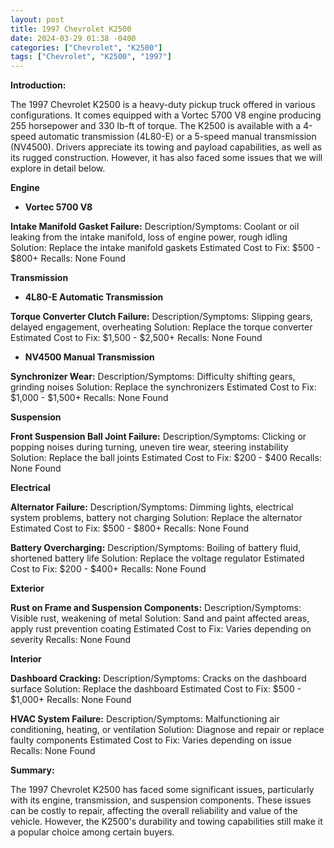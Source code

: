 ```yaml
---
layout: post
title: 1997 Chevrolet K2500
date: 2024-03-29 01:38 -0400
categories: ["Chevrolet", "K2500"]
tags: ["Chevrolet", "K2500", "1997"]
---
```

**Introduction:**

The 1997 Chevrolet K2500 is a heavy-duty pickup truck offered in various configurations. It comes equipped with a Vortec 5700 V8 engine producing 255 horsepower and 330 lb-ft of torque. The K2500 is available with a 4-speed automatic transmission (4L80-E) or a 5-speed manual transmission (NV4500). Drivers appreciate its towing and payload capabilities, as well as its rugged construction. However, it has also faced some issues that we will explore in detail below.

**Engine**

* **Vortec 5700 V8**

**Intake Manifold Gasket Failure:**
Description/Symptoms: Coolant or oil leaking from the intake manifold, loss of engine power, rough idling
Solution: Replace the intake manifold gaskets
Estimated Cost to Fix: $500 - $800+
Recalls: None Found

**Transmission**

* **4L80-E Automatic Transmission**

**Torque Converter Clutch Failure:**
Description/Symptoms: Slipping gears, delayed engagement, overheating
Solution: Replace the torque converter
Estimated Cost to Fix: $1,500 - $2,500+
Recalls: None Found

* **NV4500 Manual Transmission**

**Synchronizer Wear:**
Description/Symptoms: Difficulty shifting gears, grinding noises
Solution: Replace the synchronizers
Estimated Cost to Fix: $1,000 - $1,500+
Recalls: None Found

**Suspension**

**Front Suspension Ball Joint Failure:**
Description/Symptoms: Clicking or popping noises during turning, uneven tire wear, steering instability
Solution: Replace the ball joints
Estimated Cost to Fix: $200 - $400
Recalls: None Found

**Electrical**

**Alternator Failure:**
Description/Symptoms: Dimming lights, electrical system problems, battery not charging
Solution: Replace the alternator
Estimated Cost to Fix: $500 - $800+
Recalls: None Found

**Battery Overcharging:**
Description/Symptoms: Boiling of battery fluid, shortened battery life
Solution: Replace the voltage regulator
Estimated Cost to Fix: $200 - $400+
Recalls: None Found

**Exterior**

**Rust on Frame and Suspension Components:**
Description/Symptoms: Visible rust, weakening of metal
Solution: Sand and paint affected areas, apply rust prevention coating
Estimated Cost to Fix: Varies depending on severity
Recalls: None Found

**Interior**

**Dashboard Cracking:**
Description/Symptoms: Cracks on the dashboard surface
Solution: Replace the dashboard
Estimated Cost to Fix: $500 - $1,000+
Recalls: None Found

**HVAC System Failure:**
Description/Symptoms: Malfunctioning air conditioning, heating, or ventilation
Solution: Diagnose and repair or replace faulty components
Estimated Cost to Fix: Varies depending on issue
Recalls: None Found

**Summary:**

The 1997 Chevrolet K2500 has faced some significant issues, particularly with its engine, transmission, and suspension components. These issues can be costly to repair, affecting the overall reliability and value of the vehicle. However, the K2500's durability and towing capabilities still make it a popular choice among certain buyers.
